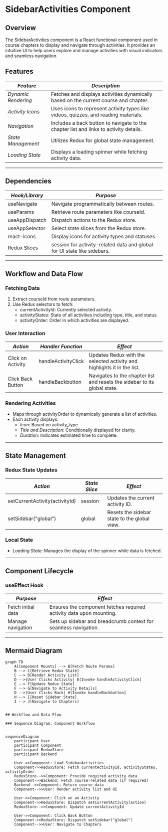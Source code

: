 # SidebarActivities Component

## Overview
The SidebarActivities component is a React functional component used in course chapters to display and navigate through activities. It provides an intuitive UI to help users explore and manage activities with visual indicators and seamless navigation.



## Features
| *Feature*              | *Description*                                                                 |
|---------------------------|---------------------------------------------------------------------------------|
| *Dynamic Rendering*     | Fetches and displays activities dynamically based on the current course and chapter. |
| *Activity Icons*        | Uses icons to represent activity types like videos, quizzes, and reading materials. |
| *Navigation*            | Includes a back button to navigate to the chapter list and links to activity details. |
| *State Management*      | Utilizes Redux for global state management.                                      |
| *Loading State*         | Displays a loading spinner while fetching activity data.                        |

---

## Dependencies
| *Hook/Library*    | *Purpose*                                                                                  |
|----------------------|----------------------------------------------------------------------------------------------|
| useNavigate        | Navigate programmatically between routes.                                                   |
| useParams          | Retrieve route parameters like courseId.                                                  |
| useAppDispatch     | Dispatch actions to the Redux store.                                                        |
| useAppSelector     | Select state slices from the Redux store.                                                   |
| react-icons        | Display icons for activity types and statuses.                                              |
| Redux Slices         | session for activity-related data and global for UI state like sidebars.                |

---

## Workflow and Data Flow

### Fetching Data
1. Extract courseId from route parameters.
2. Use Redux selectors to fetch:
   - currentActivityId: Currently selected activity.
   - activityStates: State of all activities including type, title, and status.
   - activityOrder: Order in which activities are displayed.

### User Interaction
| *Action*              | *Handler Function*         | *Effect*                                                                 |
|--------------------------|------------------------------|-----------------------------------------------------------------------------|
| Click on Activity        | handleActivityClick        | Updates Redux with the selected activity and highlights it in the list.    |
| Click Back Button        | handleBackbutton           | Navigates to the chapter list and resets the sidebar to its global state.  |

### Rendering Activities
- Maps through activityOrder to dynamically generate a list of activities.
- Each activity displays:
  - *Icon*: Based on activity_type.
  - *Title and Description*: Conditionally displayed for clarity.
  - *Duration*: Indicates estimated time to complete.

---

## State Management

### Redux State Updates
| *Action*                   | *State Slice*      | *Effect*                                                                 |
|-------------------------------|----------------------|-----------------------------------------------------------------------------|
| setCurrentActivity(activityId) | session           | Updates the current activity ID.                                           |
| setSidebar("global")        | global             | Resets the sidebar state to the global view.                               |

### Local State
- *Loading State*: Manages the display of the spinner while data is fetched.

---

## Component Lifecycle
### useEffect Hook
| *Purpose*          | *Effect*                                                                                  |
|-----------------------|--------------------------------------------------------------------------------------------|
| Fetch initial data    | Ensures the component fetches required activity data upon mounting.                        |
| Manage navigation     | Sets up sidebar and breadcrumb context for seamless navigation.                           |

---

## Mermaid Diagram
```mermaid
graph TD
    A[Component Mounts] --> B[Fetch Route Params]
    B --> C[Retrieve Redux State]
    C --> D[Render Activity List]
    D -->|User Clicks Activity| E[Invoke handleActivityClick]
    E --> F[Update Redux State]
    F --> G[Navigate to Activity Details]
    D -->|User Clicks Back| H[Invoke handleBackbutton]
    H --> I[Reset Sidebar State]
    I --> J[Navigate to Chapters]


## Workflow and Data Flow

### Sequence Diagram: Component Workflow


sequenceDiagram
    participant User
    participant Component
    participant ReduxStore
    participant Backend

    User->>Component: Load SidebarActivities
    Component->>ReduxStore: Fetch currentActivityId, activityStates, activityOrder
    ReduxStore-->>Component: Provide required activity data
    Component->>Backend: Fetch course-related data (if required)
    Backend-->>Component: Return course data
    Component-->>User: Render activity list and UI

    User->>Component: Click on an Activity
    Component->>ReduxStore: Dispatch setCurrentActivity(action)
    ReduxStore-->>Component: Update currentActivityId

    User->>Component: Click Back Button
    Component->>ReduxStore: Dispatch setSidebar("global")
    Component-->>User: Navigate to Chapters

